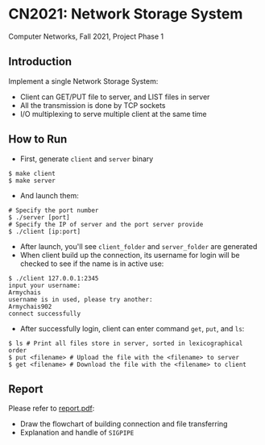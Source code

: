 # CN2021: Network Storage System
Computer Networks, Fall 2021, Project Phase 1

## Introduction
Implement a single Network Storage System:
- Client can GET/PUT file to server, and LIST files in server
- All the transmission is done by TCP sockets
- I/O multiplexing to serve multiple client at the same time

## How to Run
- First, generate `client` and `server` binary
```
$ make client
$ make server
```
- And launch them:
```
# Specify the port number 
$ ./server [port]
# Specify the IP of server and the port server provide
$ ./client [ip:port]
```
- After launch, you'll see `client_folder` and `server_folder` are generated
- When client build up the connection, its username for login will be checked to see if the name is in active use:
```
$ ./client 127.0.0.1:2345
input your username:
Armychais
username is in used, please try another:
Armychais902
connect successfully
```
- After successfully login, client can enter command `get`, `put`, and `ls`:
```
$ ls # Print all files store in server, sorted in lexicographical order
$ put <filename> # Upload the file with the <filename> to server
$ get <filename> # Download the file with the <filename> to client
```

## Report
Please refer to [report.pdf](https://github.com/Armychais902/CN2021-Network-Storage-System/blob/main/report.pdf):
- Draw the flowchart of building connection and file transferring
- Explanation and handle of `SIGPIPE`
